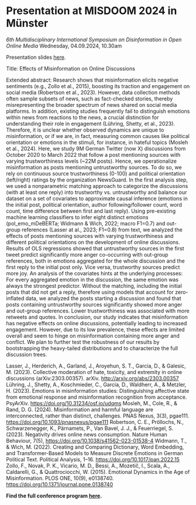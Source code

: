 # Presentation at MISDOOM 2024 in Münster
*6th Multidisciplinary International Symposium on Disinformation in Open Online Media*
Wednesday, 04.09.2024, 10.30am

Presentation slides [here]().

Title: Effects of Misinformation on Online Discussions 

Extended abstract: Research shows that misinformation elicits negative sentiments (e.g., Zollo et al., 2015), boosting its traction and engagement on social media (Robertson et al., 2023). However, data collection methods often sample subsets of news, such as fact-checked stories, thereby misrepresenting the broader spectrum of news shared on social media platforms. In addition, existing studies frequently fail to distinguish emotions within news from reactions to the news, a crucial distinction for understanding their role in engagement (Lühring, Shetty, et al., 2023). Therefore, it is unclear whether observed dynamics are unique to misinformation, or if we are, in fact, measuring common causes like political orientation or emotions in the stimuli, for instance, in hateful topics (Mosleh et al., 2024). Here, we study 9M German Twitter (now X) discussions from October 2020 to March 2022 that follow a post mentioning sources with varying trustworthiness levels (~22M posts). Hence, we operationalize misinformation as posts mentioning untrustworthy sources. To do so, we rely on continuous source trustworthiness (0-100) and political orientation (left/right) ratings by the organization NewsGuard. 
In the first analysis step, we used a nonparametric matching approach to categorize the discussions (with at least one reply) into trustworthy vs. untrustworthy and balance our dataset on a set of covariates to approximate causal inference (emotions in the initial post, political orientation, author following/follower count, word count, time difference between first and last reply). Using pre-existing machine learning classifiers to infer eight distinct emotions (pol_emo_mDeBERTa; Widmann & Wich, 2022; macro F1=0.7) and out-group references (Lasser at al., 2023; F1=0.8) from text, we analyzed the effects of posts mentioning sources with varying trustworthiness and different political orientations on the development of online discussions. Results of OLS regressions showed that untrustworthy sources in the first tweet predict significantly more anger co-occurring with out-group references, both in emotions aggregated for the whole discussion and the first reply to the initial post only. Vice versa, trustworthy sources predict more joy. An analysis of the covariates hints at the underlying processes: For every aggregated emotion in the discussion, the same emotion was always the strongest predictor. Without the matching, including the initial posts that did not get a reply, therefore using models that account for zero-inflated data, we analyzed the posts starting a discussion and found that posts containing untrustworthy sources significantly showed more anger and out-group references. Lower trustworthiness was associated with more retweets and quotes.
In conclusion, our study indicates that misinformation has negative effects on online discussions, potentially leading to increased engagement. However, due to its low prevalence, these effects are limited overall and seem to hinge on misinformation containing more anger and conflict. We plan to further test the robustness of our results by bootstrapping the heavy-tailed distributions and to characterize the full discussion trees. 


Lasser, J., Herderich, A., Garland, J., Aroyehun, S. T., Garcia, D., & Galesic, M. (2023). Collective moderation of hate, toxicity, and extremity in online discussions (arXiv:2303.00357). arXiv. http://arxiv.org/abs/2303.00357
Lühring, J., Shetty, A., Koschmieder, C., Garcia, D., Waldherr, A., & Metzler, H. (2023). Emotions in misinformation studies: Distinguishing affective state from emotional response and misinformation recognition from acceptance. PsyArXiv. https://doi.org/10.31234/osf.io/udqms
Mosleh, M., Cole, R., & Rand, D. G. (2024). Misinformation and harmful language are interconnected, rather than distinct, challenges. PNAS Nexus, 3(3), pgae111. https://doi.org/10.1093/pnasnexus/pgae111
Robertson, C. E., Pröllochs, N., Schwarzenegger, K., Pärnamets, P., Van Bavel, J. J., & Feuerriegel, S. (2023). Negativity drives online news consumption. Nature Human Behaviour, 7(5), https://doi.org/10.1038/s41562-023-01538-4
Widmann, T., & Wich, M. (2022). Creating and Comparing Dictionary, Word Embedding, and Transformer-Based Models to Measure Discrete Emotions in German Political Text. Political Analysis, 1–16. https://doi.org/10.1017/pan.2022.15
Zollo, F., Novak, P. K., Vicario, M. D., Bessi, A., Mozetič, I., Scala, A., Caldarelli, G., & Quattrociocchi, W. (2015). Emotional Dynamics in the Age of Misinformation. PLOS ONE, 10(9), e0138740. https://doi.org/10.1371/journal.pone.0138740

**Find the full conference program [here](https://www.misdoom2024.uni-muenster.de/).** 
